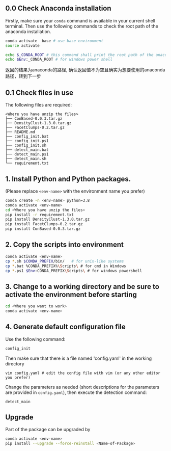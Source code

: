 ## 0.0 Check Anaconda installation 
Firstly, make sure your `conda` command is available in your current shell terminal.
Then use the following commands to check the root path of the anaconda installation.
```bash
conda activate  base # use base environment
source activate

echo $_CONDA_ROOT # this command shall print the root path of the anaconda installation
echo $Env:_CONDA_ROOT # for windows power shell
```
返回的结果为anaconda的路径, 确认返回值不为空且确实为想要使用的anaconda路径，转到下一步

## 0.1 Check files in use

The following files are required:
```
<Where you have unzip the files>
├── ConBased-0.0.3.tar.gz
├── DensityClust-1.3.0.tar.gz
├── FacetClumps-0.2.tar.gz
├── README.md
├── config_init.bat
├── config_init.ps1
├── config_init.sh
├── detect_main.bat
├── detect_main.ps1
├── detect_main.sh
└── requirement.txt
```


## 1. Install Python and Python packages.
(Please replace `<env-name>` with the environment name you prefer) 

```bash
conda create -n <env-name> python=3.8
conda activate <env-name>
cd <Where you have unzip the files>
pip install -r requirement.txt
pip install DensityClust-1.3.0.tar.gz
pip install FacetClumps-0.2.tar.gz
pip install ConBased-0.0.3.tar.gz
```

## 2. Copy the scripts into environment 
```bash
conda activate <env-name>
cp *.sh $CONDA_PREFIX/bin/   # for unix-like systems
cp *.bat %CONDA_PREFIX%\Scripts\ # for cmd in Windows
cp *.ps1 $Env:CONDA_PREFIX\Scripts\ # for windows powershell
```

## 3. Change to a working directory and be sure to activate the environment before starting
```bash
cd <Where you want to work>
conda activate <env-name>
```

##  4. Generate default configuration file
Use the following command:
```bash
config_init
```
Then make sure that there is a file named 'config.yaml' in the working directory
```
vim config.yaml # edit the config file with vim (or any other editor you prefer)
```
Change the parameters as needed (short descriptions for the parameters are provided in `config.yaml`), then execute the detection command:
```
detect_main
```

## Upgrade

Part of the package can be upgraded by 

```bash
conda activate <env-name>
pip install --upgrade --force-reinstall <Name-of-Package>
```

<!-- ```ps
gci env:* | sort-object name
```
```ps
$Env:_CONDA_ROOT
```
 -->




